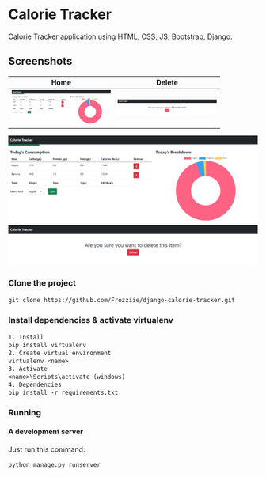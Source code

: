 # Calorie Tracker
Calorie Tracker application using HTML, CSS, JS, Bootstrap, Django.

## Screenshots
| Home | Delete |
|------|--------|
| <img src="./screenshots/ct_home.png" width="200"> | <img src="./screenshots/ct_delete.png" width="200"> |

<img src="./screenshots/ct_home.png">
<img src="screenshots/ct_delete.png">

### Clone the project

```
git clone https://github.com/Frozziie/django-calorie-tracker.git
```

### Install dependencies & activate virtualenv

```
1. Install
pip install virtualenv
2. Create virtual environment
virtualenv <name>
3. Activate
<name>\Scripts\activate (windows)
4. Dependencies
pip install -r requirements.txt
```

### Running

#### A development server

Just run this command:

```
python manage.py runserver
```